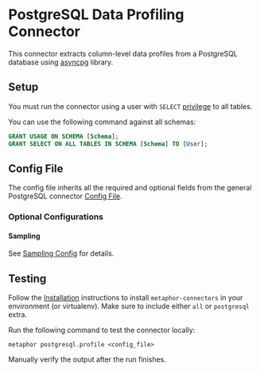 # PostgreSQL Data Profiling Connector

This connector extracts column-level data profiles from a PostgreSQL database using [asyncpg](https://github.com/MagicStack/asyncpg) library.

## Setup

You must run the connector using a user with `SELECT` [privilege](https://www.postgresql.org/docs/current/ddl-priv.html) to all tables.

You can use the following command against all schemas:

```sql
GRANT USAGE ON SCHEMA [Schema];
GRANT SELECT ON ALL TABLES IN SCHEMA [Schema] TO [User];
```

## Config File

The config file inherits all the required and optional fields from the general PostgreSQL connector [Config File](../README.md#config-file).

### Optional Configurations

#### Sampling

See [Sampling Config](../../common/docs/sampling.md) for details.

## Testing

Follow the [Installation](../../README.md) instructions to install `metaphor-connectors` in your environment (or virtualenv). Make sure to include either `all` or `postgresql` extra.

Run the following command to test the connector locally:

```shell
metaphor postgresql.profile <config_file>
```

Manually verify the output after the run finishes.

